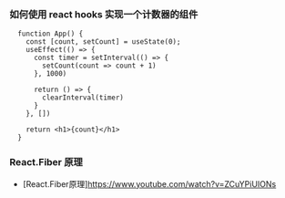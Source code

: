 ### 如何使用 react hooks 实现一个计数器的组件
```
  function App() {
    const [count, setCount] = useState(0);
    useEffect(() => {
      const timer = setInterval(() => {
        setCount(count => count + 1)
      }, 1000)

      return () => {
        clearInterval(timer)
      }
    }, [])

    return <h1>{count}</h1>
  }
```

### React.Fiber 原理
- [React.Fiber原理]https://www.youtube.com/watch?v=ZCuYPiUIONs